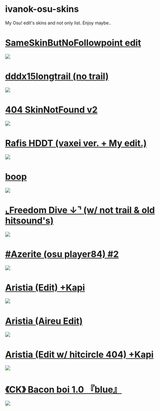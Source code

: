 # ivanok-osu-skins
My Osu! edit's skins and not only list. 
Enjoy maybe.. 

# [SameSkinButNoFollowpoint edit](https://cdn.discordapp.com/attachments/787694519842766855/874607799106162688/SameSkinButNoFollowpoint_edit.osk)
![](https://osu.ppy.sh/ss/16932797/c398)
# [dddx15longtrail (no trail)](https://cdn.discordapp.com/attachments/787694519842766855/874606534334763059/dddx15longtrail.osk)
![](https://osu.ppy.sh/ss/16932786/8d55)
# [404 SkinNotFound v2](https://cdn.discordapp.com/attachments/787694519842766855/874611192491040818/404_SkinNotFound_v2.osk)
![](https://osu.ppy.sh/ss/16932832/be3a)
# [Rafis HDDT (vaxei ver. + My edit.)](https://cdn.discordapp.com/attachments/787694519842766855/874605364514025472/Rafis_HDDT_vaxei_ver.__IKedit..osk)
![](https://osu.ppy.sh/ss/16932778/9efd)
# [boop](https://cdn.discordapp.com/attachments/787694519842766855/874611604065493002/boop.osk)
![](https://osu.ppy.sh/ss/16932838/c170)
# [⌞Freedom Dive  ↓⌝ (w/ not trail & old hitsound's)](https://cdn.discordapp.com/attachments/787694519842766855/874610606630641674/Freedom_Dive_.osk)
![](https://osu.ppy.sh/ss/16932828/66c3)
# [#Azerite (osu player84) #2](https://cdn.discordapp.com/attachments/787694519842766855/874608999490793502/azer8dawn.osk)
![](https://osu.ppy.sh/ss/16932811/7ce3)
# [Aristia (Edit) +Kapi](https://cdn.discordapp.com/attachments/787694519842766855/874604195523751996/Aristiaeditkapi.osk)
![](https://osu.ppy.sh/ss/16932757/2400)
# [Aristia (Aireu Edit)](https://cdn.discordapp.com/attachments/787694519842766855/874604580502143017/AristiaEdit.osk)
![](https://osu.ppy.sh/ss/16932760/a2dc)
# [Aristia (Edit w/ hitcircle 404) +Kapi](https://cdn.discordapp.com/attachments/787694519842766855/874606860970385458/Aristiaeditkapi404.osk)
![](https://osu.ppy.sh/ss/16932794/1422)
# [《CK》 Bacon boi 1.0 『blue』](https://cdn.discordapp.com/attachments/787694519842766855/874610132137418782/CK_Bacon_boi_1.0_blue.osk)
![](https://osu.ppy.sh/ss/16932822/02fb)

